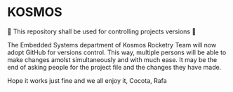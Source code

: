# KOSMOS
🚀 This repository shall be used for controlling projects versions 🚀


The Embedded Systems department of Kosmos Rocketry Team will now adopt GitHub for versions control.
This way, multiple persons will be able to make changes amolst simultaneously and with much ease.
It may be the end of asking people for the project file and the changes they have made.

Hope it works just fine and we all enjoy it,
Cocota, Rafa
